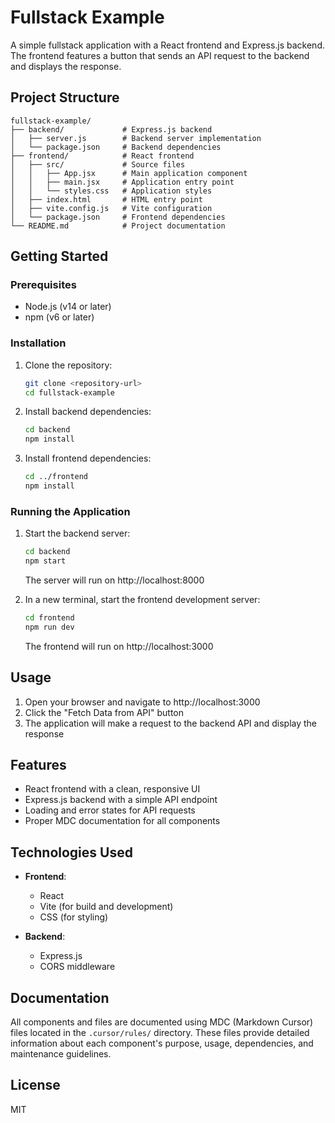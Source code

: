 # Fullstack Example

A simple fullstack application with a React frontend and Express.js backend. The frontend features a button that sends an API request to the backend and displays the response.

## Project Structure

```
fullstack-example/
├── backend/             # Express.js backend
│   ├── server.js        # Backend server implementation
│   └── package.json     # Backend dependencies
├── frontend/            # React frontend
│   ├── src/             # Source files
│   │   ├── App.jsx      # Main application component
│   │   ├── main.jsx     # Application entry point
│   │   └── styles.css   # Application styles
│   ├── index.html       # HTML entry point
│   ├── vite.config.js   # Vite configuration
│   └── package.json     # Frontend dependencies
└── README.md            # Project documentation
```

## Getting Started

### Prerequisites

- Node.js (v14 or later)
- npm (v6 or later)

### Installation

1. Clone the repository:
   ```bash
   git clone <repository-url>
   cd fullstack-example
   ```

2. Install backend dependencies:
   ```bash
   cd backend
   npm install
   ```

3. Install frontend dependencies:
   ```bash
   cd ../frontend
   npm install
   ```

### Running the Application

1. Start the backend server:
   ```bash
   cd backend
   npm start
   ```
   The server will run on http://localhost:8000

2. In a new terminal, start the frontend development server:
   ```bash
   cd frontend
   npm run dev
   ```
   The frontend will run on http://localhost:3000

## Usage

1. Open your browser and navigate to http://localhost:3000
2. Click the "Fetch Data from API" button
3. The application will make a request to the backend API and display the response

## Features

- React frontend with a clean, responsive UI
- Express.js backend with a simple API endpoint
- Loading and error states for API requests
- Proper MDC documentation for all components

## Technologies Used

- **Frontend**:
  - React
  - Vite (for build and development)
  - CSS (for styling)

- **Backend**:
  - Express.js
  - CORS middleware

## Documentation

All components and files are documented using MDC (Markdown Cursor) files located in the `.cursor/rules/` directory. These files provide detailed information about each component's purpose, usage, dependencies, and maintenance guidelines.

## License

MIT 
